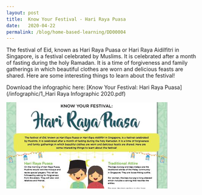 ```yaml
---
layout: post
title:  Know Your Festival - Hari Raya Puasa 
date:   2020-04-22
permalink: /blog/home-based-learning/DD00004
---
```


The festival of Eid, known as Hari Raya Puasa or Hari Raya Aidilfitri in Singapore, is a festival celebrated
by Muslims. It is celebrated after a month of fasting during the holy Ramadan. It is a time of forgiveness
and family gatherings in which beautiful clothes are worn and delicious feasts are shared. Here are
some interesting things to learn about the festival!

Download the infographic here: [Know Your Festival: Hari Raya Puasa](/infographic/1_Hari Raya Infographic 2020.pdf)

![](../../../images/infographic-hari-raya-thmb.JPG)



